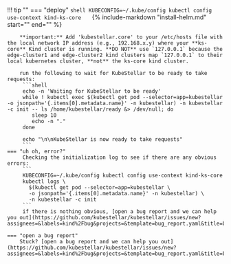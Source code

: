 <!--deploy-your-kubestellar-core-component-start-->
!!! tip ""
    === "deploy"
         ```shell
         KUBECONFIG=~/.kube/config kubectl config use-context kind-ks-core  
         ```
         {%
           include-markdown "install-helm.md"
           start="<!--install-helm-start-->"
           end="<!--install-helm-end-->"
         %}

        **important:** Add 'kubestellar.core' to your /etc/hosts file with the local network IP address (e.g., 192.168.x.y) where your **ks-core** Kind cluster is running. **DO NOT** use `127.0.0.1` because the edge-cluster1 and edge-cluster2 kind clusters map `127.0.0.1` to their local kubernetes cluster, **not** the ks-core kind cluster.

        run the following to wait for KubeStellar to be ready to take requests:
         ```shell
         echo -n 'Waiting for KubeStellar to be ready'
         while ! kubectl exec $(kubectl get pod --selector=app=kubestellar -o jsonpath='{.items[0].metadata.name}' -n kubestellar) -n kubestellar -c init -- ls /home/kubestellar/ready &> /dev/null; do
            sleep 10
            echo -n "."
         done

         echo "\n\nKubeStellar is now ready to take requests"
         ```
    === "uh oh, error?"
         Checking the initialization log to see if there are any obvious errors:
         ```
         KUBECONFIG=~/.kube/config kubectl config use-context kind-ks-core  
         kubectl logs \
           $(kubectl get pod --selector=app=kubestellar \
           -o jsonpath='{.items[0].metadata.name}' -n kubestellar) \
           -n kubestellar -c init
         ```
         if there is nothing obvious, [open a bug report and we can help you out](https://github.com/kubestellar/kubestellar/issues/new?assignees=&labels=kind%2Fbug&projects=&template=bug_report.yaml&title=bug%3A+)
    
    === "open a bug report"
        Stuck? [open a bug report and we can help you out](https://github.com/kubestellar/kubestellar/issues/new?assignees=&labels=kind%2Fbug&projects=&template=bug_report.yaml&title=bug%3A+)
<!--deploy-your-kubestellar-core-component-end-->